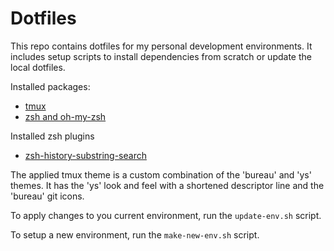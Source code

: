 # Dotfiles

This repo contains dotfiles for my personal development environments. It includes setup scripts to install dependencies from scratch or update the local dotfiles.

Installed packages:
  * [tmux](https://github.com/tmux/tmux)
  * [zsh and oh-my-zsh](https://github.com/robbyrussell/oh-my-zsh)

Installed zsh plugins
  * [zsh-history-substring-search](https://github.com/zsh-users/zsh-history-substring-search)

The applied tmux theme is a custom combination of the 'bureau' and 'ys' themes. It has the 'ys' look and feel with a shortened descriptor line and the 'bureau' git icons.

To apply changes to you current environment, run the ```update-env.sh``` script.

To setup a new environment, run the ```make-new-env.sh``` script.
